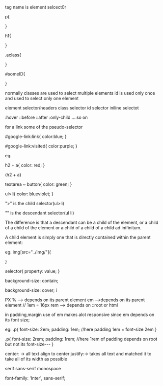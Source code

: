 <!--  -->
<!-- SELECTOR -->
<!-- element selsector -->
tag name is element selcect0r

p{

}

h1{

}


<!-- class selector -->

.aclass{

}

<!-- ID selector -->
#someID{

}

<!-- when we shold use id and class -->
normally classes are used to select multiple elements
id is used only once and used to select only one element

<!-- priority of selection -->
element selector/headers
class selector
id selector
iniline selectot
<!-- eg. inline selector overrides above selector -->
<!-- eg. id selector overrides class,element -->


<!-- pseudo-selectors -->
:hover
::before
::after
:only-child
....so on

for a link some of the pseudo-selector
<!-- show link in color blue as the page is not visited -->
#google-link:link{
    color:blue;
}

<!-- after page visited the color is changed to purple -->
#google-link:visited{
    color:purple;
}



<!--  -->
<!-- Advanced Selector -->
<!--  -->
eg.

h2 + a{
    color: red;
}

 <!-- change the anchor links color red that comes after every h2 --> (h2 + a)

<!-- /* every butto after text area but under same parent element */ -->
textarea ~ button{
    color: green;
}

<!-- /* every single li inside of ul change color to blueviolet*/ -->
ul>li{
    color: blueviolet;
}
<!-- -----------------------------IMPORTANCE -->

">" is the child selector(ul>li)

"" is the descendant selector(ul li)

The difference is that a descendant can be a child of the element, or a child of a child of the element or a child of a child of a child ad inifinitum.

A child element is simply one that is directly contained within the parent element:

<foo> <!-- parent -->
  <bar> <!-- child of foo, descendant of foo -->
    <baz> <!-- descendant of foo -->
    </baz>
  </bar>
</foo>


<!-- other seector -->
eg. img[src="../img/"]{

}
<!--selectingElement[attribute = value]  -->



<!-- CSS general rules -->
selector{
    property: value;
}

<!--background  -->
background-size: contain; 
<!-- it stretch the image with constant proportion -->

background-size: cover; i
<!-- it fills the div with image nut doesnot care about proportion, it will simply remove the part that goes out of div while stretching -->


<!-- different types of units -->

PX
% --> depends on its parent element
em -->depends on its parent element  // 1em = 16px
rem --> depends on ::root or html 

<!-- NOTE: -->
in padding,margin use of em makes alot responsive since em depends on its font size;

eg:
.p{
    font-size: 2em;
    padding: 1em; //here padding 1em = font-size 2em
}

.p{
    font-size: 2rem;
    padding: 1rem; //here 1rem of padding depends on root but not its font-size---
}

<!-- text align property -->
center: -> all text align to center
justify:-> takes all text and matched it to take all of its width as possible


<!-- mostly used fonts -->
serif
sans-serif
monospace


<!-- NOTE : !important -->

  <!-- external fonts link are place above the stylesheet so that before compiling stylesheet the fonts are ready to go -->


<link href="https://fonts.googleapis.com/css2?family=Inter:wght@300&family=Montserrat:wght@300&family=Poppins:wght@500&display=swap" rel="stylesheet">
    <!-- external fonts link are place above the stylesheet so that before compiling stylesheet the fonts are ready to go -->
    <link rel="stylesheet" href="../css/style.css">

<!-- -------------------------------------------- -->

 font-family: 'Inter', sans-serif;

 <!-- here at firs 'Inter; font is loaded that is taken from internet but if in case of failure of loading Inter font family then sans-serif is applied (NOTE: sans-serif is alredy in almost every machine) -->
